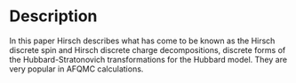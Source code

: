 # Description

In this paper Hirsch describes what has come to be known as the Hirsch discrete spin and Hirsch discrete charge decompositions, discrete forms of the Hubbard-Stratonovich transformations for the Hubbard model. They are very popular in AFQMC calculations.